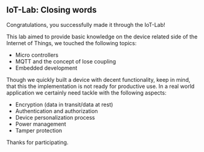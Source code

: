 ## IoT-Lab: Closing words

Congratulations, you successfully made it through the IoT-Lab!

This lab aimed to provide basic knowledge on the device related side of the Internet of Things, we touched the following topics:
  * Micro controllers
  * MQTT and the concept of lose coupling
  * Embedded development

Though we quickly built a device with decent functionality, keep in mind, that this the implementation is not ready for productive use. In a real world application we certainly need tackle with the following aspects:
  * Encryption (data in transit/data at rest)
  * Authentication and authorization
  * Device personalization process
  * Power management
  * Tamper protection

Thanks for participating.

